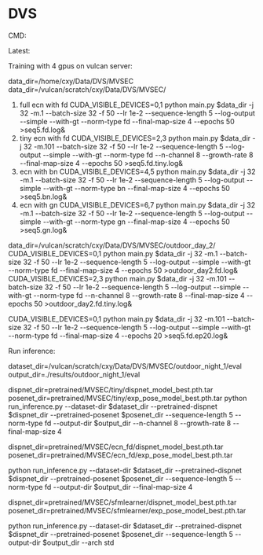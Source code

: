 # DVS

CMD:

Latest:

Training with 4 gpus on vulcan server:

data_dir=/home/cxy/Data/DVS/MVSEC
data_dir=/vulcan/scratch/cxy/Data/DVS/MVSEC/

1. full ecn with fd
CUDA_VISIBLE_DEVICES=0,1 python main.py $data_dir -j 32 -m.1 --batch-size 32 -f 50 --lr 1e-2  --sequence-length 5 --log-output --simple  --with-gt  --norm-type fd --final-map-size 4 --epochs 50 >seq5.fd.log&
2. tiny ecn with fd
CUDA_VISIBLE_DEVICES=2,3 python main.py $data_dir -j 32 -m.101 --batch-size 32 -f 50 --lr 1e-2  --sequence-length 5 --log-output --simple  --with-gt  --norm-type fd --n-channel 8 --growth-rate 8 --final-map-size 4 --epochs 50 >seq5.fd.tiny.log&
3. ecn with bn
CUDA_VISIBLE_DEVICES=4,5 python main.py $data_dir -j 32 -m.1 --batch-size 32 -f 50 --lr 1e-2  --sequence-length 5 --log-output --simple  --with-gt  --norm-type bn --final-map-size 4 --epochs 50 >seq5.bn.log&
4. ecn with gn
CUDA_VISIBLE_DEVICES=6,7 python main.py $data_dir -j 32 -m.1 --batch-size 32 -f 50 --lr 1e-2  --sequence-length 5 --log-output --simple  --with-gt  --norm-type gn --final-map-size 4 --epochs 50 >seq5.gn.log&

data_dir=/vulcan/scratch/cxy/Data/DVS/MVSEC/outdoor_day_2/
CUDA_VISIBLE_DEVICES=0,1 python main.py $data_dir -j 32 -m.1 --batch-size 32 -f 50 --lr 1e-2  --sequence-length 5 --log-output --simple  --with-gt  --norm-type fd --final-map-size 4 --epochs 50 >outdoor_day2.fd.log&
CUDA_VISIBLE_DEVICES=2,3 python main.py $data_dir -j 32 -m.101 --batch-size 32 -f 50 --lr 1e-2  --sequence-length 5 --log-output --simple  --with-gt  --norm-type fd --n-channel 8 --growth-rate 8 --final-map-size 4 --epochs 50 >outdoor_day2.fd.tiny.log&



CUDA_VISIBLE_DEVICES=0,1 python main.py $data_dir -j 32 -m.101 --batch-size 32 -f 50 --lr 1e-2  --sequence-length 5 --log-output --simple  --with-gt  --norm-type fd --final-map-size 4 --epochs 20 >seq5.fd.ep20.log&


Run inference:

dataset_dir=/vulcan/scratch/cxy/Data/DVS/MVSEC/outdoor_night_1/eval
output_dir=./results/outdoor_night_1/eval


dispnet_dir=pretrained/MVSEC/tiny/dispnet_model_best.pth.tar
posenet_dir=pretrained/MVSEC/tiny/exp_pose_model_best.pth.tar
python run_inference.py --dataset-dir $dataset_dir --pretrained-dispnet $dispnet_dir --pretrained-posenet $posenet_dir  --sequence-length 5 --norm-type fd --output-dir $output_dir --n-channel 8 --growth-rate 8 --final-map-size 4



dispnet_dir=pretrained/MVSEC/ecn_fd/dispnet_model_best.pth.tar
posenet_dir=pretrained/MVSEC/ecn_fd/exp_pose_model_best.pth.tar

python run_inference.py --dataset-dir $dataset_dir --pretrained-dispnet $dispnet_dir --pretrained-posenet $posenet_dir  --sequence-length 5 --norm-type fd --output-dir $output_dir --final-map-size 4



dispnet_dir=pretrained/MVSEC/sfmlearner/dispnet_model_best.pth.tar
posenet_dir=pretrained/MVSEC/sfmlearner/exp_pose_model_best.pth.tar

python run_inference.py --dataset-dir $dataset_dir --pretrained-dispnet $dispnet_dir --pretrained-posenet $posenet_dir  --sequence-length 5 --output-dir $output_dir --arch std 




